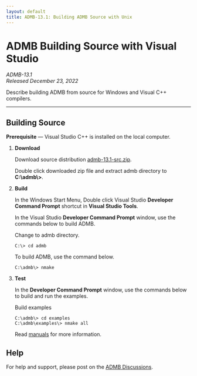 ```yaml
---
layout: default
title: ADMB-13.1: Building ADMB Source with Unix
---
```


# ADMB Building Source with Visual Studio

*ADMB-13.1*  
*Released December 23, 2022*  

Describe building ADMB from source for Windows and Visual C++ compilers.

---

Building Source
---------------

**Prerequisite** &mdash; Visual Studio C++ is installed on the local computer.

1. **Download**

   Download source distribution [admb-13.1-src.zip](https://github.com/admb-project/admb/releases/download/admb-13.1/admb-13.1-src.zip).

   Double click downloaded zip file and extract admb directory to **C:\\admb\\>**.

2. **Build**

   In the Windows Start Menu, Double click Visual Studio **Developer Command Prompt** shortcut in **Visual Studio Tools**.

   In the Visual Studio **Developer Command Prompt** window, use the commands below to build ADMB.

   Change to admb directory.

   ```
   C:\> cd admb
   ```

   To build ADMB, use the command below.

   ```
   C:\admb\> nmake
   ```

3. **Test**

   In the **Developer Command Prompt** window, use the commands below to build and run the examples.

   Build examples

   ```
   C:\admb\> cd examples
   C:\admb\examples\> nmake all
   ```

   Read [manuals](http://www.admb-project.org/docs/manuals/) for more information.

Help
----

For help and support, please post on the [ADMB Discussions](https://github.com/admb-project/admb/discussions).
